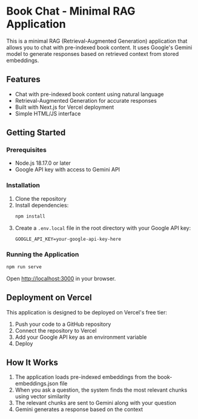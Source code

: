 # Book Chat - Minimal RAG Application

This is a minimal RAG (Retrieval-Augmented Generation) application that allows you to chat with pre-indexed book content. It uses Google's Gemini model to generate responses based on retrieved context from stored embeddings.

## Features

- Chat with pre-indexed book content using natural language
- Retrieval-Augmented Generation for accurate responses
- Built with Next.js for Vercel deployment
- Simple HTML/JS interface

## Getting Started

### Prerequisites

- Node.js 18.17.0 or later
- Google API key with access to Gemini API

### Installation

1. Clone the repository
2. Install dependencies:
   ```bash
   npm install
   ```
3. Create a `.env.local` file in the root directory with your Google API key:
   ```
   GOOGLE_API_KEY=your-google-api-key-here
   ```

### Running the Application

```bash
npm run serve
```

Open [http://localhost:3000](http://localhost:3000) in your browser.

## Deployment on Vercel

This application is designed to be deployed on Vercel's free tier:

1. Push your code to a GitHub repository
2. Connect the repository to Vercel
3. Add your Google API key as an environment variable
4. Deploy

## How It Works

1. The application loads pre-indexed embeddings from the book-embeddings.json file
2. When you ask a question, the system finds the most relevant chunks using vector similarity
3. The relevant chunks are sent to Gemini along with your question
4. Gemini generates a response based on the context

